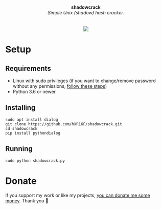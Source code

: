 <p align="center">
	<br>
	<b>shadowcrack</b>
	<br>
 	<i>Simple Unix (shadow) hash cracker.</i>
	<br><br><br>
  <a href="https://asciinema.org/a/Oij7WpNdmiW1G1Om2YUwLAND8" target="_blank"><img src="https://asciinema.org/a/Oij7WpNdmiW1G1Om2YUwLAND8.svg" /></a>
</p>

# Setup
## Requirements
* Linux with sudo privileges (if you want to change/remove password without any permissions, <a href="https://askubuntu.com/questions/24006/how-do-i-reset-a-lost-administrative-password">follow these steps</a>)
* Python 3.6 or newer

## Installing
```
sudo apt install dialog
git clone https://github.com/hXR16F/shadowcrack.git
cd shadowcrack
pip install pythondialog
```

## Running
```
sudo python shadowcrack.py
```

# Donate
If you support my work or like my projects, [you can donate me some money](https://github.com/hXR16F/donate/blob/master/README.md). Thank you 💙
